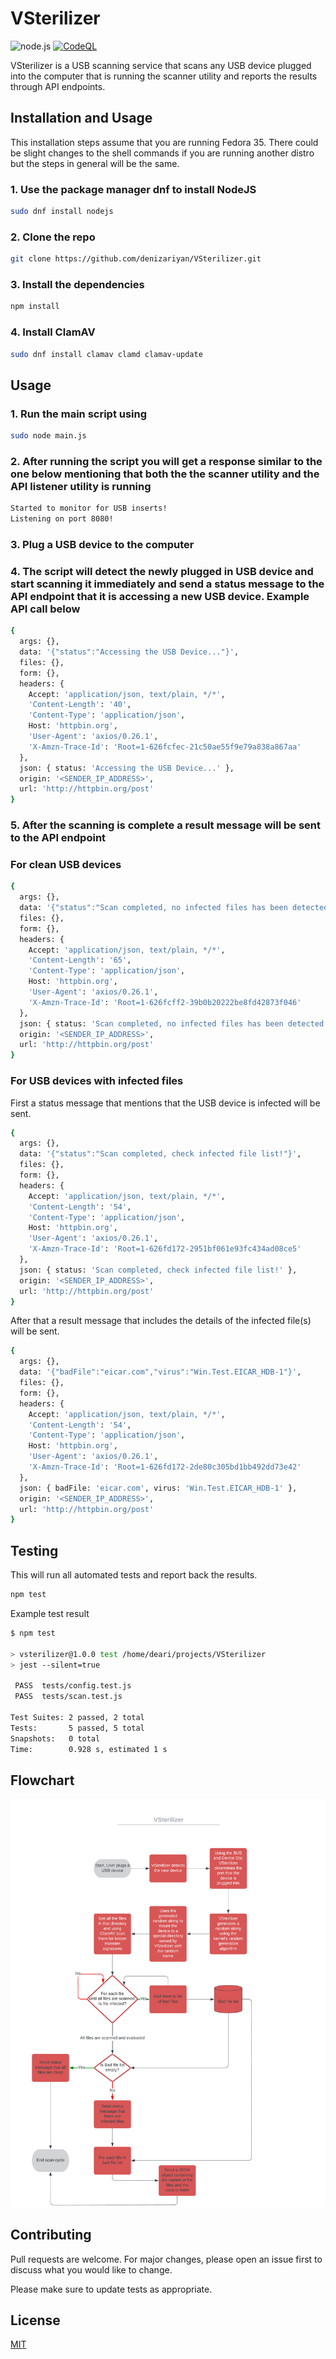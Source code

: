 # VSterilizer

![node.js](https://github.com/denizariyan/VSterilizer/actions/workflows/node.js.yml/badge.svg)
[![CodeQL](https://github.com/denizariyan/VSterilizer/actions/workflows/codeql-analysis.yml/badge.svg)](https://github.com/denizariyan/VSterilizer/actions/workflows/codeql-analysis.yml)

VSterilizer is a USB scanning service that scans any USB device plugged into the computer that is running the scanner utility and reports the results through API endpoints.

## Installation and Usage

This installation steps assume that you are running Fedora 35. There could be slight changes to the shell commands if you are running another distro but the steps in general will be the same.

### 1. Use the package manager dnf to install NodeJS

```bash
sudo dnf install nodejs
```

### 2. Clone the repo

```bash
git clone https://github.com/denizariyan/VSterilizer.git
```

### 3. Install the dependencies

```bash
npm install
```

### 4. Install ClamAV

```bash
sudo dnf install clamav clamd clamav-update
```

## Usage

### 1. Run the main script using

```bash
sudo node main.js
```

### 2. After running the script you will get a response similar to the one below mentioning that both the the scanner utility and the API listener utility is running

```bash
Started to monitor for USB inserts!
Listening on port 8080!
```

### 3. Plug a USB device to the computer

### 4. The script will detect the newly plugged in USB device and start scanning it immediately and send a status message to the API endpoint that it is accessing a new USB device. Example API call below

```bash
{
  args: {},
  data: '{"status":"Accessing the USB Device..."}',
  files: {},
  form: {},
  headers: {
    Accept: 'application/json, text/plain, */*',
    'Content-Length': '40',
    'Content-Type': 'application/json',
    Host: 'httpbin.org',
    'User-Agent': 'axios/0.26.1',
    'X-Amzn-Trace-Id': 'Root=1-626fcfec-21c50ae55f9e79a838a867aa'
  },
  json: { status: 'Accessing the USB Device...' },
  origin: '<SENDER_IP_ADDRESS>',
  url: 'http://httpbin.org/post'
}
```

### 5. After the scanning is complete a result message will be sent to the API endpoint

### For clean USB devices

```bash
{
  args: {},
  data: '{"status":"Scan completed, no infected files has been detected."}',
  files: {},
  form: {},
  headers: {
    Accept: 'application/json, text/plain, */*',
    'Content-Length': '65',
    'Content-Type': 'application/json',
    Host: 'httpbin.org',
    'User-Agent': 'axios/0.26.1',
    'X-Amzn-Trace-Id': 'Root=1-626fcff2-39b0b20222be8fd42873f046'
  },
  json: { status: 'Scan completed, no infected files has been detected.' },
  origin: '<SENDER_IP_ADDRESS>',
  url: 'http://httpbin.org/post'
}
```

### For USB devices with infected files

First a status message that mentions that the USB device is infected will be sent.

```bash
{
  args: {},
  data: '{"status":"Scan completed, check infected file list!"}',
  files: {},
  form: {},
  headers: {
    Accept: 'application/json, text/plain, */*',
    'Content-Length': '54',
    'Content-Type': 'application/json',
    Host: 'httpbin.org',
    'User-Agent': 'axios/0.26.1',
    'X-Amzn-Trace-Id': 'Root=1-626fd172-2951bf061e93fc434ad08ce5'
  },
  json: { status: 'Scan completed, check infected file list!' },
  origin: '<SENDER_IP_ADDRESS>',
  url: 'http://httpbin.org/post'
}
```

After that a result message that includes the details of the infected file(s) will be sent.

```bash
{
  args: {},
  data: '{"badFile":"eicar.com","virus":"Win.Test.EICAR_HDB-1"}',
  files: {},
  form: {},
  headers: {
    Accept: 'application/json, text/plain, */*',
    'Content-Length': '54',
    'Content-Type': 'application/json',
    Host: 'httpbin.org',
    'User-Agent': 'axios/0.26.1',
    'X-Amzn-Trace-Id': 'Root=1-626fd172-2de80c305bd1bb492dd73e42'
  },
  json: { badFile: 'eicar.com', virus: 'Win.Test.EICAR_HDB-1' },
  origin: '<SENDER_IP_ADDRESS>',
  url: 'http://httpbin.org/post'
}
```

## Testing

This will run all automated tests and report back the results.

```bash
npm test
```

Example test result

```bash
$ npm test

> vsterilizer@1.0.0 test /home/deari/projects/VSterilizer
> jest --silent=true

 PASS  tests/config.test.js
 PASS  tests/scan.test.js

Test Suites: 2 passed, 2 total
Tests:       5 passed, 5 total
Snapshots:   0 total
Time:        0.928 s, estimated 1 s
```

## Flowchart
![flowchart](https://raw.githubusercontent.com/denizariyan/VSterilizer/847f0135dc2bf7516597eb2743054597a4e726aa/VSterilizer_flowchart.png)

## Contributing

Pull requests are welcome. For major changes, please open an issue first to discuss what you would like to change.

Please make sure to update tests as appropriate.

## License

[MIT](https://github.com/denizariyan/VSterilizer/blob/master/LICENSE)
